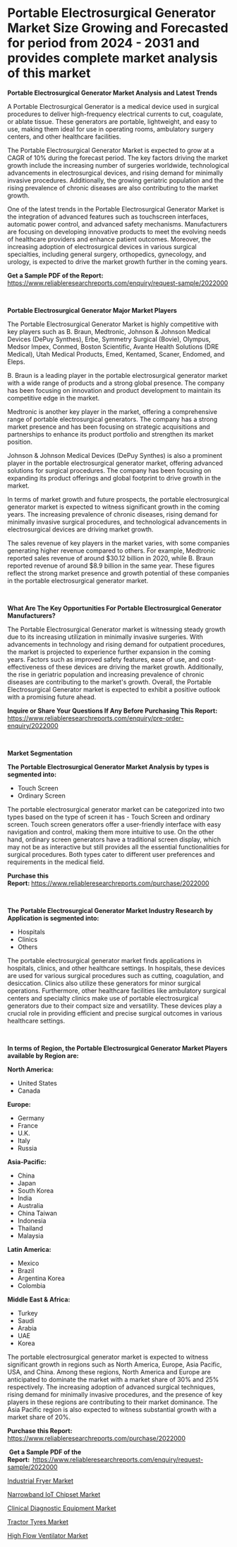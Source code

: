 <p><h1>Portable Electrosurgical Generator Market Size Growing and Forecasted for period from 2024 - 2031 and provides complete market analysis of this market</h1></p><p><strong>Portable Electrosurgical Generator Market Analysis and Latest Trends</strong></p>
<p><p>A Portable Electrosurgical Generator is a medical device used in surgical procedures to deliver high-frequency electrical currents to cut, coagulate, or ablate tissue. These generators are portable, lightweight, and easy to use, making them ideal for use in operating rooms, ambulatory surgery centers, and other healthcare facilities.</p><p>The Portable Electrosurgical Generator Market is expected to grow at a CAGR of 10% during the forecast period. The key factors driving the market growth include the increasing number of surgeries worldwide, technological advancements in electrosurgical devices, and rising demand for minimally invasive procedures. Additionally, the growing geriatric population and the rising prevalence of chronic diseases are also contributing to the market growth.</p><p>One of the latest trends in the Portable Electrosurgical Generator Market is the integration of advanced features such as touchscreen interfaces, automatic power control, and advanced safety mechanisms. Manufacturers are focusing on developing innovative products to meet the evolving needs of healthcare providers and enhance patient outcomes. Moreover, the increasing adoption of electrosurgical devices in various surgical specialties, including general surgery, orthopedics, gynecology, and urology, is expected to drive the market growth further in the coming years.</p></p>
<p><strong>Get a Sample PDF of the Report:&nbsp;</strong> <a href="https://www.reliableresearchreports.com/enquiry/request-sample/2022000">https://www.reliableresearchreports.com/enquiry/request-sample/2022000</a></p>
<p>&nbsp;</p>
<p><strong>Portable Electrosurgical Generator Major Market Players</strong></p>
<p><p>The Portable Electrosurgical Generator Market is highly competitive with key players such as B. Braun, Medtronic, Johnson & Johnson Medical Devices (DePuy Synthes), Erbe, Symmetry Surgical (Bovie), Olympus, Medsor Impex, Conmed, Boston Scientific, Avante Health Solutions (DRE Medical), Utah Medical Products, Emed, Kentamed, Scaner, Endomed, and Eleps.</p><p>B. Braun is a leading player in the portable electrosurgical generator market with a wide range of products and a strong global presence. The company has been focusing on innovation and product development to maintain its competitive edge in the market.</p><p>Medtronic is another key player in the market, offering a comprehensive range of portable electrosurgical generators. The company has a strong market presence and has been focusing on strategic acquisitions and partnerships to enhance its product portfolio and strengthen its market position.</p><p>Johnson & Johnson Medical Devices (DePuy Synthes) is also a prominent player in the portable electrosurgical generator market, offering advanced solutions for surgical procedures. The company has been focusing on expanding its product offerings and global footprint to drive growth in the market.</p><p>In terms of market growth and future prospects, the portable electrosurgical generator market is expected to witness significant growth in the coming years. The increasing prevalence of chronic diseases, rising demand for minimally invasive surgical procedures, and technological advancements in electrosurgical devices are driving market growth.</p><p>The sales revenue of key players in the market varies, with some companies generating higher revenue compared to others. For example, Medtronic reported sales revenue of around $30.12 billion in 2020, while B. Braun reported revenue of around $8.9 billion in the same year. These figures reflect the strong market presence and growth potential of these companies in the portable electrosurgical generator market.</p></p>
<p>&nbsp;</p>
<p><strong>What Are The Key Opportunities For Portable Electrosurgical Generator Manufacturers?</strong></p>
<p><p>The Portable Electrosurgical Generator market is witnessing steady growth due to its increasing utilization in minimally invasive surgeries. With advancements in technology and rising demand for outpatient procedures, the market is projected to experience further expansion in the coming years. Factors such as improved safety features, ease of use, and cost-effectiveness of these devices are driving the market growth. Additionally, the rise in geriatric population and increasing prevalence of chronic diseases are contributing to the market's growth. Overall, the Portable Electrosurgical Generator market is expected to exhibit a positive outlook with a promising future ahead.</p></p>
<p><strong>Inquire or Share Your Questions If Any Before Purchasing This Report:</strong> <a href="https://www.reliableresearchreports.com/enquiry/pre-order-enquiry/2022000">https://www.reliableresearchreports.com/enquiry/pre-order-enquiry/2022000</a></p>
<p>&nbsp;</p>
<p><strong>Market Segmentation</strong></p>
<p><strong>The Portable Electrosurgical Generator Market Analysis by types is segmented into:</strong></p>
<p><ul><li>Touch Screen</li><li>Ordinary Screen</li></ul></p>
<p><p>The portable electrosurgical generator market can be categorized into two types based on the type of screen it has - Touch Screen and ordinary screen. Touch screen generators offer a user-friendly interface with easy navigation and control, making them more intuitive to use. On the other hand, ordinary screen generators have a traditional screen display, which may not be as interactive but still provides all the essential functionalities for surgical procedures. Both types cater to different user preferences and requirements in the medical field.</p></p>
<p><strong>Purchase this Report:&nbsp;</strong><a href="https://www.reliableresearchreports.com/purchase/2022000">https://www.reliableresearchreports.com/purchase/2022000</a></p>
<p>&nbsp;</p>
<p><strong>The Portable Electrosurgical Generator Market Industry Research by Application is segmented into:</strong></p>
<p><ul><li>Hospitals</li><li>Clinics</li><li>Others</li></ul></p>
<p><p>The portable electrosurgical generator market finds applications in hospitals, clinics, and other healthcare settings. In hospitals, these devices are used for various surgical procedures such as cutting, coagulation, and desiccation. Clinics also utilize these generators for minor surgical operations. Furthermore, other healthcare facilities like ambulatory surgical centers and specialty clinics make use of portable electrosurgical generators due to their compact size and versatility. These devices play a crucial role in providing efficient and precise surgical outcomes in various healthcare settings.</p></p>
<p>&nbsp;</p>
<p><strong>In terms of Region, the Portable Electrosurgical Generator Market Players available by Region are:</strong></p>
<p>
    <p> <strong> North America: </strong>
        <ul>
            <li>United States</li>
            <li>Canada</li>
        </ul>
        </p> 
    <p> <strong> Europe: </strong>
        <ul>
            <li>Germany</li>
            <li>France</li>
            <li>U.K.</li>
            <li>Italy</li>
            <li>Russia</li>
        </ul>
        </p> 
    <p> <strong> Asia-Pacific: </strong>
        <ul>
            <li>China</li>
            <li>Japan</li>
            <li>South Korea</li>
            <li>India</li>
            <li>Australia</li>
            <li>China Taiwan</li>
            <li>Indonesia</li>
            <li>Thailand</li>
            <li>Malaysia</li>
        </ul>
        </p> 
    <p> <strong> Latin America: </strong>
        <ul>
            <li>Mexico</li>
            <li>Brazil</li>
            <li>Argentina Korea</li>
            <li>Colombia</li>
        </ul>
        </p> 
    <p> <strong> Middle East & Africa: </strong>
        <ul>
            <li>Turkey</li>
            <li>Saudi</li>
            <li>Arabia</li>
            <li>UAE</li>
            <li>Korea</li>
        </ul>
    </p>
    </p>
<p><p>The portable electrosurgical generator market is expected to witness significant growth in regions such as North America, Europe, Asia Pacific, USA, and China. Among these regions, North America and Europe are anticipated to dominate the market with a market share of 30% and 25% respectively. The increasing adoption of advanced surgical techniques, rising demand for minimally invasive procedures, and the presence of key players in these regions are contributing to their market dominance. The Asia Pacific region is also expected to witness substantial growth with a market share of 20%.</p></p>
<p><strong>Purchase this Report: </strong><a href="https://www.reliableresearchreports.com/purchase/2022000">https://www.reliableresearchreports.com/purchase/2022000</a></p>
<p>&nbsp;<strong>Get a Sample PDF of the Report:&nbsp;&nbsp;</strong><a href="https://www.reliableresearchreports.com/enquiry/request-sample/2022000">https://www.reliableresearchreports.com/enquiry/request-sample/2022000</a></p>
<p><strong></strong></p>
<p><p><a href="https://iodized-pantydraco-05c.notion.site/Industrial-Fryer-Market-Offer-Valuable-Insights-into-Market-Size-Market-Share-Market-Trends-and-P-7a574103db854d3ca75cc64cde1f9fa8">Industrial Fryer Market</a></p><p><a href="https://view.publitas.com/reportprime-1/narrowband-iot-chipset-market-provides-detailed-segmentation-of-this-market-based-on-type-application-and-region-and-forecast-for-the-period-from-2024-2031/">Narrowband IoT Chipset Market</a></p><p><a href="https://three-jumbo-f6d.notion.site/Clinical-Diagnostic-Equipment-Market-Centers-on-Aspects-such-as-Market-Growth-Market-Share-Market--8fa16c46e6a14e32a3d082dec724a096">Clinical Diagnostic Equipment Market</a></p><p><a href="https://view.publitas.com/reportprime-1/insights-into-tractor-tyres-market-size-analysing-market-share-trends-and-growth-from-2024-to-2031/">Tractor Tyres Market</a></p><p><a href="https://noble-drawer-34c.notion.site/High-Flow-Ventilator-Market-Analysis-and-Market-Size-Global-Industry-Overview-Market-Segmentation--7929a99b10594036b83f8591b6e05368">High Flow Ventilator Market</a></p></p>